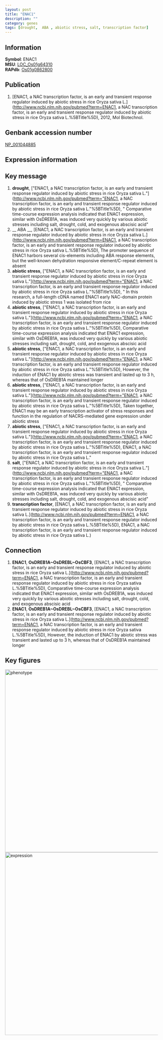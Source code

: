 ```yaml
---
layout: post
title: "ENAC1"
description: ""
category: genes
tags: [drought,  ABA , abiotic stress, salt, transcription factor]
---
```


## Information
__Symbol__: ENAC1  
__MSU__: [LOC_Os01g64310](http://rice.plantbiology.msu.edu/cgi-bin/ORF_infopage.cgi?orf=LOC_Os01g64310)  
__RAPdb__: [Os01g0862800](http://rapdb.dna.affrc.go.jp/viewer/gbrowse_details/irgsp1?name=Os01g0862800)  

## Publication
1. [ENAC1, a NAC transcription factor, is an early and transient response regulator induced by abiotic stress in rice Oryza sativa L.](http://www.ncbi.nlm.nih.gov/pubmed?term=ENAC1, a NAC transcription factor, is an early and transient response regulator induced by abiotic stress in rice Oryza sativa L.%5BTitle%5D), 2012, Mol Biotechnol.

## Genbank accession number
[NP_001044885](http://www.ncbi.nlm.nih.gov/nuccore/NP_001044885)  

## Expression information

## Key message
1. __drought__, ["ENAC1, a NAC transcription factor, is an early and transient response regulator induced by abiotic stress in rice Oryza sativa L."](http://www.ncbi.nlm.nih.gov/pubmed?term="ENAC1, a NAC transcription factor, is an early and transient response regulator induced by abiotic stress in rice Oryza sativa L."%5BTitle%5D), " Comparative time-course expression analysis indicated that ENAC1 expression, similar with OsDREB1A, was induced very quickly by various abiotic stresses including salt, drought, cold, and exogenous abscisic acid"
2. __ ABA __, [ENAC1, a NAC transcription factor, is an early and transient response regulator induced by abiotic stress in rice Oryza sativa L.](http://www.ncbi.nlm.nih.gov/pubmed?term=ENAC1, a NAC transcription factor, is an early and transient response regulator induced by abiotic stress in rice Oryza sativa L.%5BTitle%5D),  The promoter sequence of ENAC1 harbors several cis-elements including ABA response elements, but the well-known dehydration responsive element/C-repeat element is absent
3. __abiotic stress__, ["ENAC1, a NAC transcription factor, is an early and transient response regulator induced by abiotic stress in rice Oryza sativa L."](http://www.ncbi.nlm.nih.gov/pubmed?term="ENAC1, a NAC transcription factor, is an early and transient response regulator induced by abiotic stress in rice Oryza sativa L."%5BTitle%5D), " In this research, a full-length cDNA named ENAC1 early NAC-domain protein induced by abiotic stress 1 was isolated from rice
4. __abiotic stress__, ["ENAC1, a NAC transcription factor, is an early and transient response regulator induced by abiotic stress in rice Oryza sativa L."](http://www.ncbi.nlm.nih.gov/pubmed?term="ENAC1, a NAC transcription factor, is an early and transient response regulator induced by abiotic stress in rice Oryza sativa L."%5BTitle%5D),  Comparative time-course expression analysis indicated that ENAC1 expression, similar with OsDREB1A, was induced very quickly by various abiotic stresses including salt, drought, cold, and exogenous abscisic acid
5. __abiotic stress__, ["ENAC1, a NAC transcription factor, is an early and transient response regulator induced by abiotic stress in rice Oryza sativa L."](http://www.ncbi.nlm.nih.gov/pubmed?term="ENAC1, a NAC transcription factor, is an early and transient response regulator induced by abiotic stress in rice Oryza sativa L."%5BTitle%5D),  However, the induction of ENAC1 by abiotic stress was transient and lasted up to 3 h, whereas that of OsDREB1A maintained longer
6. __abiotic stress__, ["ENAC1, a NAC transcription factor, is an early and transient response regulator induced by abiotic stress in rice Oryza sativa L."](http://www.ncbi.nlm.nih.gov/pubmed?term="ENAC1, a NAC transcription factor, is an early and transient response regulator induced by abiotic stress in rice Oryza sativa L."%5BTitle%5D),  Taken together, ENAC1 may be an early transcription activator of stress responses and function in the regulation of NACRS-mediated gene expression under abiotic stress
7. __abiotic stress__, ["ENAC1, a NAC transcription factor, is an early and transient response regulator induced by abiotic stress in rice Oryza sativa L."](http://www.ncbi.nlm.nih.gov/pubmed?term="ENAC1, a NAC transcription factor, is an early and transient response regulator induced by abiotic stress in rice Oryza sativa L."%5BTitle%5D), ENAC1, a NAC transcription factor, is an early and transient response regulator induced by abiotic stress in rice Oryza sativa L."
8. __salt__, ["ENAC1, a NAC transcription factor, is an early and transient response regulator induced by abiotic stress in rice Oryza sativa L."](http://www.ncbi.nlm.nih.gov/pubmed?term="ENAC1, a NAC transcription factor, is an early and transient response regulator induced by abiotic stress in rice Oryza sativa L."%5BTitle%5D), " Comparative time-course expression analysis indicated that ENAC1 expression, similar with OsDREB1A, was induced very quickly by various abiotic stresses including salt, drought, cold, and exogenous abscisic acid"
9. __transcription factor__, [ENAC1, a NAC transcription factor, is an early and transient response regulator induced by abiotic stress in rice Oryza sativa L.](http://www.ncbi.nlm.nih.gov/pubmed?term=ENAC1, a NAC transcription factor, is an early and transient response regulator induced by abiotic stress in rice Oryza sativa L.%5BTitle%5D), ENAC1, a NAC transcription factor, is an early and transient response regulator induced by abiotic stress in rice Oryza sativa L.)  

## Connection
1. __ENAC1__, __OsDREB1A~OsDREBL~OsCBF3__, [ENAC1, a NAC transcription factor, is an early and transient response regulator induced by abiotic stress in rice Oryza sativa L.](http://www.ncbi.nlm.nih.gov/pubmed?term=ENAC1, a NAC transcription factor, is an early and transient response regulator induced by abiotic stress in rice Oryza sativa L.%5BTitle%5D),  Comparative time-course expression analysis indicated that ENAC1 expression, similar with OsDREB1A, was induced very quickly by various abiotic stresses including salt, drought, cold, and exogenous abscisic acid
2. __ENAC1__, __OsDREB1A~OsDREBL~OsCBF3__, [ENAC1, a NAC transcription factor, is an early and transient response regulator induced by abiotic stress in rice Oryza sativa L.](http://www.ncbi.nlm.nih.gov/pubmed?term=ENAC1, a NAC transcription factor, is an early and transient response regulator induced by abiotic stress in rice Oryza sativa L.%5BTitle%5D),  However, the induction of ENAC1 by abiotic stress was transient and lasted up to 3 h, whereas that of OsDREB1A maintained longer

## Key figures
<img src="http://ricencode.github.io/images/ENAC1.pheno.png" alt="phenotype"  style="width: 600px;"/>

<img src="http://ricencode.github.io/images/ENAC1.exp.png" alt="expression"  style="width: 600px;"/>


